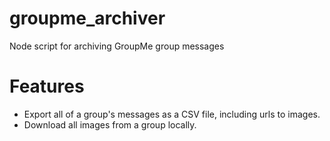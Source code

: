 # groupme_archiver
Node script for archiving GroupMe group messages

# Features

- Export all of a group's messages as a CSV file, including urls to images.
- Download all images from a group locally.

